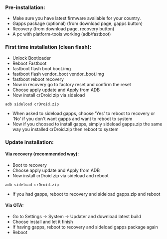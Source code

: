 ### Pre-installation:

* Make sure you have latest firmware available for your country.
* Gapps package (optional) (from download page, gapps button)
* Recovery (from download page, recovery button)
* A pc with platform-tools working (adb/fastboot)

### First time installation (clean flash):

* Unlock Bootloader
* Reboot Fastboot
* fastboot flash boot boot.img
* fastboot flash vendor_boot vendor_boot.img
* fastboot reboot recovery
* Now in recovery go to factory reset and confirm the reset
* Choose apply update and Apply from ADB
* Now install crDroid zip via sideload

```
adb sideload crDroid.zip
```
* When asked to sideload gapps, choose 'Yes' to reboot to recovery or 'No' if you don't want gapps and want to reboot to system
* Now if you choosed to install gapps, simply sideload gapps.zip the same way you installed crDroid.zip then reboot to system

### Update installation:
#### Via recovery (recommended way):
* Boot to recovery
* Choose apply update and Apply from ADB
* Now install crDroid zip via sideload and reboot

```
adb sideload crDroid.zip
```
* If you had gapps, reboot to recovery and sideload gapps.zip and reboot

#### Via OTA:
* Go to Settings -> System -> Updater and download latest build
* Choose install and let it finish
* If having gapps, reboot to recovery and sideload gapps package again
* Reboot
